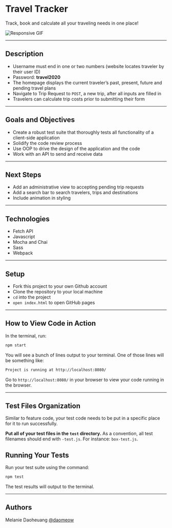 # Travel Tracker
Track, book and calculate all your traveling needs in one place!

![Responsive GIF](https://media.giphy.com/media/DrCljhWG1TJQtEZtoQ/giphy.gif)

---

## Description
* Username must end in one or two numbers (website locates traveler by their user ID)
* Password: **travel2020**
* The homepage displays the current traveler’s past, present, future and pending travel plans
* Navigate to Trip Request to `POST`, a new trip, after all inputs are filled in
* Travelers can calculate trip costs prior to submitting their form  
---
## Goals and Objectives

* Create a robust test suite that thoroughly tests all functionality of a client-side application
* Solidify the code review process
* Use OOP to drive the design of the application and the code
* Work with an API to send and receive data
---
## Next Steps
* Add an administrative view to accepting pending trip requests
* Add a search bar to search travelers, trips and destinations
* Include animation in styling 


---
## Technologies
* Fetch API
* Javascript 
* Mocha and Chai
* Sass 
* Webpack

---

## Setup
- Fork this project to your own Github account
- Clone the repository to your local machine
- `cd` into the project
- `open index.html` to open GitHub pages

---

## How to View Code in Action

In the terminal, run:

```bash
npm start
```

You will see a bunch of lines output to your terminal. One of those lines will be something like:

```bash
Project is running at http://localhost:8080/
```

Go to `http://localhost:8080/` in your browser to view your code running in the browser.

---

## Test Files Organization

Similar to feature code, your test code needs to be put in a specific place for it to run successfully.

**Put all of your test files in the `test` directory.** As a convention, all test filenames should end with `-test.js`. For instance: `box-test.js`.

## Running Your Tests

Run your test suite using the command:

```bash
npm test
```

The test results will output to the terminal.

---
## Authors
Melanie Daoheuang [@daomeow](https://github.com/daomeow)


